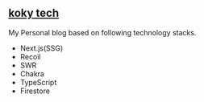 ## [koky tech](https://kokinagai.com)
My Personal blog based on following technology stacks.

- Next.js(SSG)
- Recoil
- SWR
- Chakra
- TypeScript
- Firestore
